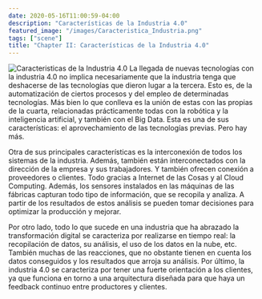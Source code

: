 ```yaml
---
date: 2020-05-16T11:00:59-04:00
description: "Características de la Industria 4.0"
featured_image: "/images/Caracteristica_Industria.png"
tags: ["scene"]
title: "Chapter II: Características de la Industria 4.0"
---
```

![Caracteristicas de la Industria 4.0](../../images/Caracteristica_Industria.png)
La llegada de nuevas tecnologías con la industria 4.0 no implica necesariamente que la industria tenga que deshacerse de las tecnologías que dieron lugar a la tercera. Esto es, de la automatización de ciertos procesos y del empleo de determinadas tecnologías. Más bien lo que conlleva es la unión de estas con las propias de la cuarta, relacionadas prácticamente todas con la robótica y la inteligencia artificial, y también con el Big Data. Esta es una de sus características: el aprovechamiento de las tecnologías previas. Pero hay más.

Otra de sus principales características es la interconexión de todos los sistemas de la industria. Además, también están interconectados con la dirección de la empresa y sus trabajadores. Y también ofrecen conexión a proveedores o clientes. Todo gracias a Internet de las Cosas y al Cloud Computing. Además, los sensores instalados en las máquinas de las fábricas capturan todo tipo de información, que se recopila y analiza. A partir de los resultados de estos análisis se pueden tomar decisiones para optimizar la producción y mejorar.

Por otro lado, todo lo que sucede en una industria que ha abrazado la transformación digital se caracteriza por realizarse en tiempo real: la recopilación de datos, su análisis, el uso de los datos en la nube, etc. También muchas de las reacciones, que no obstante tienen en cuenta los datos conseguidos y los resultados que arroja su análisis. Por último, la industria 4.0 se caracteriza por tener una fuerte orientación a los clientes, ya que funciona en torno a una arquitectura diseñada para que haya un feedback continuo entre productores y clientes.
